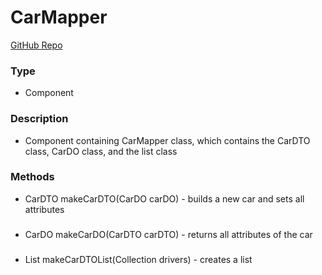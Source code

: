 # CarMapper  
[GitHub Repo](https://github.com/derek-sweetman/springbootapp/blob/master/src/main/java/com/myapp/controller/mapper/CarMapper.java)  
### Type  
- Component  
### Description  
- Component containing CarMapper class, which contains the CarDTO class, CarDO class, and the list class  
### Methods  
- CarDTO makeCarDTO(CarDO carDO) - builds a new car and sets all attributes  
###   
- CarDO makeCarDO(CarDTO carDTO) - returns all attributes of the car  
###   
- List<CarDTO> makeCarDTOList(Collection<CarDO> drivers) - creates a list  
